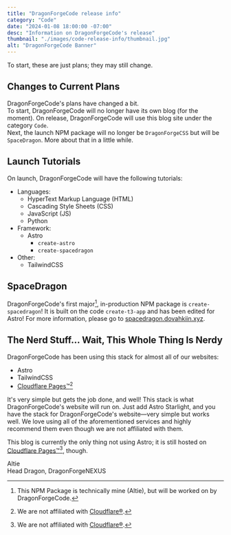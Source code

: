 ```yaml
---
title: "DragonForgeCode release info"
category: "Code"
date: "2024-01-08 18:00:00 -07:00"
desc: "Information on DragonForgeCode's release"
thumbnail: "./images/code-release-info/thumbnail.jpg"
alt: "DragonForgeCode Banner"
---
```

To start, these are just plans; they may still change.

## Changes to Current Plans
DragonForgeCode's plans have changed a bit.  
To start, DragonForgeCode will no longer have its own blog (for the moment). On release, DragonForgeCode will use this blog site under the category `Code`.  
Next, the launch NPM package will no longer be `DragonForgeCSS` but will be `SpaceDragon`. More about that in a little while.

## Launch Tutorials
On launch, DragonForgeCode will have the following tutorials:
* Languages:
  * HyperText Markup Language (HTML)
  * Cascading Style Sheets (CSS)
  * JavaScript (JS)
  * Python
* Framework:
  * Astro
    * `create-astro`
    * `create-spacedragon`
* Other:
  * TailwindCSS

## SpaceDragon
DragonForgeCode's first major[^1], in-production NPM package is `create-spacedragon`! It is built on the code `create-t3-app` and has been edited for Astro! For more information, please go to [spacedragon.dovahkiin.xyz](https://spacedragon.dovahkiin.xyz).

## The Nerd Stuff... Wait, This Whole Thing Is Nerdy
DragonForgeCode has been using this stack for almost all of our websites:
* Astro
* TailwindCSS
* [Cloudflare Pages™](https://pages.cloudflare.com/)[^2]

It's very simple but gets the job done, and well! This stack is what DragonForgeCode's website will run on. Just add Astro Starlight, and you have the stack for DragonForgeCode's website—very simple but works well. We love using all of the aforementioned services and highly recommend them even though we are not affiliated with them.

This blog is currently the only thing not using Astro; it is still hosted on [Cloudflare Pages™](https://pages.cloudflare.com/)[^2], though.

Altie  
Head Dragon, DragonForgeNEXUS
[^1]: This NPM Package is technically mine (Altie), but will be worked on by DragonForgeCode.
[^2]: We are not affiliated with [Cloudflare®](https://www.cloudflare.com).

